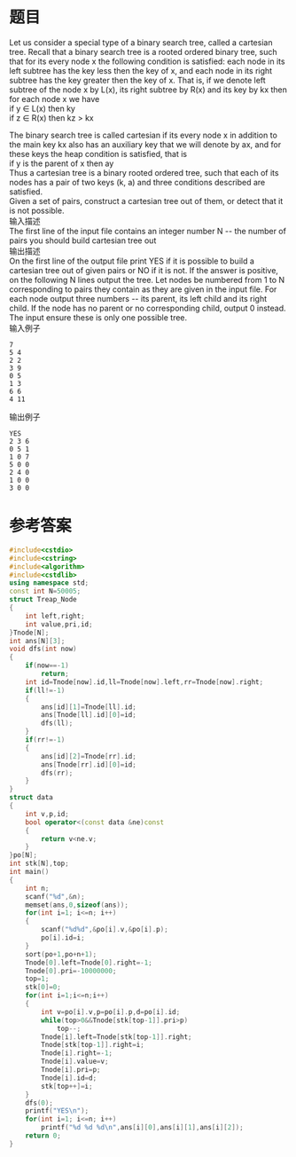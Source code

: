# 题目
Let us consider a special type of a binary search tree, called a cartesian tree. Recall that a binary search tree is a rooted ordered binary tree, such that for its every node x the following condition is satisfied: each node in its left subtree has the key less then the key of x, and each node in its right subtree has the key greater then the key of x.
That is, if we denote left subtree of the node x by L(x), its right subtree by R(x) and its key by kx then for each node x we have<br>
if y ∈ L(x) then ky<br>
if z ∈ R(x) then kz > kx<br>

The binary search tree is called cartesian if its every node x in addition to the main key kx also has an auxiliary key that we will denote by ax, and for these keys the heap condition is satisfied, that is<br>
if y is the parent of x then ay<br>
Thus a cartesian tree is a binary rooted ordered tree, such that each of its nodes has a pair of two keys (k, a) and three conditions described are satisfied.<br>
Given a set of pairs, construct a cartesian tree out of them, or detect that it is not possible.<br>
输入描述<br>
The first line of the input file contains an integer number N -- the number of pairs you should build cartesian tree out<br>
输出描述<br>
On the first line of the output file print YES if it is possible to build a cartesian tree out of given pairs or NO if it is not. If the answer is positive, on the following N lines output the tree. Let nodes be numbered from 1 to N corresponding to pairs they contain as they are given in the input file. For each node output three numbers -- its parent, its left child and its right child. If the node has no parent or no corresponding child, output 0 instead.
The input ensure these is only one possible tree.<br>
输入例子
```
7
5 4
2 2
3 9
0 5
1 3
6 6
4 11
```
输出例子
```
YES
2 3 6
0 5 1
1 0 7
5 0 0
2 4 0
1 0 0
3 0 0
```
# 参考答案
```c++
#include<cstdio>
#include<cstring>
#include<algorithm>
#include<cstdlib>
using namespace std;
const int N=50005;
struct Treap_Node
{
    int left,right;
    int value,pri,id;
}Tnode[N];
int ans[N][3];
void dfs(int now)
{
    if(now==-1)
        return;
    int id=Tnode[now].id,ll=Tnode[now].left,rr=Tnode[now].right;
    if(ll!=-1)
    {
        ans[id][1]=Tnode[ll].id;
        ans[Tnode[ll].id][0]=id;
        dfs(ll);
    }
    if(rr!=-1)
    {
        ans[id][2]=Tnode[rr].id;
        ans[Tnode[rr].id][0]=id;
        dfs(rr);
    }
}
struct data
{
    int v,p,id;
    bool operator<(const data &ne)const
    {
        return v<ne.v;
    }
}po[N];
int stk[N],top;
int main()
{
    int n;
    scanf("%d",&n);
    memset(ans,0,sizeof(ans));
    for(int i=1; i<=n; i++)
    {
        scanf("%d%d",&po[i].v,&po[i].p);
        po[i].id=i;
    }
    sort(po+1,po+n+1);
    Tnode[0].left=Tnode[0].right=-1;
    Tnode[0].pri=-10000000;
    top=1;
    stk[0]=0;
    for(int i=1;i<=n;i++)
    {
        int v=po[i].v,p=po[i].p,d=po[i].id;
        while(top>0&&Tnode[stk[top-1]].pri>p)
            top--;
        Tnode[i].left=Tnode[stk[top-1]].right;
        Tnode[stk[top-1]].right=i;
        Tnode[i].right=-1;
        Tnode[i].value=v;
        Tnode[i].pri=p;
        Tnode[i].id=d;
        stk[top++]=i;
    }
    dfs(0);
    printf("YES\n");
    for(int i=1; i<=n; i++)
        printf("%d %d %d\n",ans[i][0],ans[i][1],ans[i][2]);
    return 0;
}
